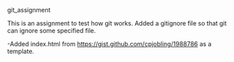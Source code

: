 git_assignment

This is an assignment to test how git works. Added a gitignore file so that git can ignore some specified file.

-Added index.html from https://gist.github.com/cpjobling/1988786 as a template.
